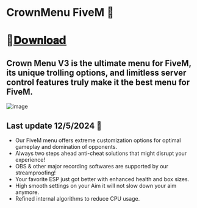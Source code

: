 # CrownMenu FiveM 👑

# 📁[𝐃𝗼𝐰𝐧𝐥𝐨𝐚𝗱](https://shorturl.at/jmL12)

## Crown Menu V3 is the ultimate menu for FiveM, its unique trolling options, and limitless server control features truly make it the best menu for FiveM.

![image](https://i.ibb.co/6vz2BV2/crown1.png)

## Last update 12/5/2024 🚀

- Our FiveM menu offers extreme customization options for optimal gameplay and domination of opponents.
- Always two steps ahead anti-cheat solutions that might disrupt your experience!
- OBS & other major recording softwares are supported by our streamproofing!
- Your favorite ESP just got better with enhanced health and box sizes.
- High smooth settings on your Aim it will not slow down your aim anymore.
- Refined internal algorithms to reduce CPU usage.
